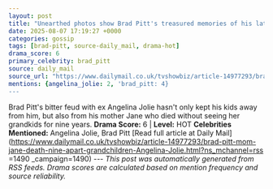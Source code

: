 ```yaml
---
layout: post
title: "Unearthed photos show Brad Pitt's treasured memories of his late mom, who was cut off from her six grandchildren by Angelina"
date: 2025-08-07 17:19:27 +0000
categories: gossip
tags: [brad-pitt, source-daily_mail, drama-hot]
drama_score: 6
primary_celebrity: brad_pitt
source: daily_mail
source_url: "https://www.dailymail.co.uk/tvshowbiz/article-14977293/brad-pitt-mom-jane-death-nine-apart-grandchildren-Angelina-Jolie.html?ns_mchannel=rss&1490&campaign=1490"
mentions: {angelina_jolie: 2, 'brad_pitt: 4}
---
```


Brad Pitt's bitter feud with ex Angelina Jolie hasn't only kept his kids away from him, but also from his mother Jane who died without seeing her grandkids for nine years. **Drama Score:** 6 | **Level:** HOT **Celebrities Mentioned:** Angelina Jolie, Brad Pitt [Read full article at Daily Mail](https://www.dailymail.co.uk/tvshowbiz/article-14977293/brad-pitt-mom-jane-death-nine-apart-grandchildren-Angelina-Jolie.html?ns_mchannel=rss =1490 _campaign=1490) --- *This post was automatically generated from RSS feeds. Drama scores are calculated based on mention frequency and source reliability.*